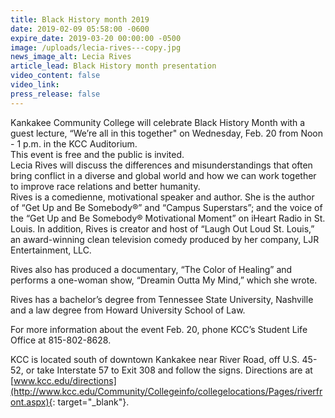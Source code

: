```yaml
---
title: Black History month 2019
date: 2019-02-09 05:58:00 -0600
expire_date: 2019-03-20 00:00:00 -0500
image: /uploads/lecia-rives---copy.jpg
news_image_alt: Lecia Rives
article_lead: Black History month presentation
video_content: false
video_link:
press_release: false
---
```


Kankakee Community College will celebrate Black History Month with a guest lecture, “We’re all in this together" on Wednesday, Feb. 20 from Noon - 1 p.m. in the KCC Auditorium.<br>This event is free and the public is invited.<br>Lecia Rives will discuss the differences and misunderstandings that often bring conflict in a diverse and global world and how we can work together to improve race relations and better humanity.<br>Rives is a comedienne, motivational speaker and author. She is the author of “Get Up and Be Somebody&reg;” and “Campus Superstars”; and the voice of the “Get Up and Be Somebody&reg; Motivational Moment” on iHeart Radio in St. Louis. In addition, Rives is creator and host of “Laugh Out Loud St. Louis,” an award-winning clean television comedy produced by her company, LJR Entertainment, LLC.

Rives also has produced a documentary, “The Color of Healing” and performs a one-woman show, “Dreamin Outta My Mind,” which she wrote.

Rives has a bachelor’s degree from Tennessee State University, Nashville and a law degree from Howard University School of Law.

For more information about the event Feb. 20, phone KCC’s Student Life Office at 815-802-8628.

KCC is located south of downtown Kankakee near River Road, off U.S. 45-52, or take Interstate 57 to Exit 308 and follow the signs. Directions are at [www.kcc.edu/directions](http://www.kcc.edu/Community/Collegeinfo/collegelocations/Pages/riverfront.aspx){: target="_blank"}.